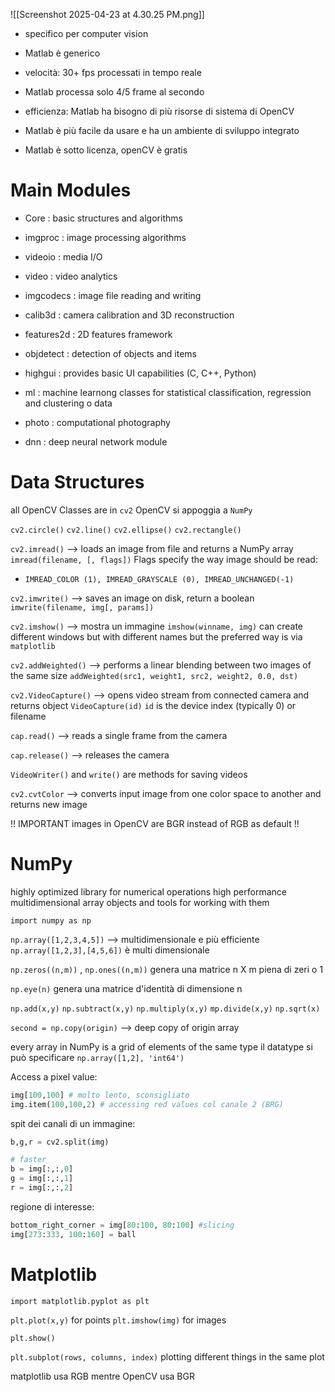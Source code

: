 ![[Screenshot 2025-04-23 at 4.30.25 PM.png]]

- specifico per computer vision
- Matlab è generico

- velocità: 30+ fps processati in tempo reale
- Matlab processa solo 4/5 frame al secondo

- efficienza: Matlab ha bisogno di più risorse di sistema di OpenCV

- Matlab è più facile da usare e ha un ambiente di sviluppo integrato

- Matlab è sotto licenza, openCV è gratis

# Main Modules

- Core : basic structures and algorithms
- imgproc : image processing algorithms
- videoio : media I/O
- video : video analytics
- imgcodecs : image file reading and writing
- calib3d : camera calibration and 3D reconstruction
- features2d : 2D features framework
- objdetect : detection of objects and items

- highgui : provides basic UI capabilities (C, C++, Python)
- ml : machine learnong classes for statistical classification, regression and clustering o data
- photo : computational photography
- dnn : deep neural network module

# Data Structures

all OpenCV Classes are in `cv2`
OpenCV si appoggia a `NumPy`

 `cv2.circle()`
 `cv2.line()`
 `cv2.ellipse()`
 `cv2.rectangle()`

`cv2.imread()` --> loads an image from file and returns a NumPy array 
`imread(filename, [, flags])`
Flags specify the way image should be read: 
- `IMREAD_COLOR (1), IMREAD_GRAYSCALE (0), IMREAD_UNCHANGED(-1)`

`cv2.imwrite()` --> saves an image on disk, return a boolean
`imwrite(filename, img[, params])`

`cv2.imshow()` --> mostra un immagine
`imshow(winname, img)`
can create different windows but with different names but the preferred way is via `matplotlib`

`cv2.addWeighted()` --> performs a linear blending between two images of the same size
`addWeighted(src1, weight1, src2, weight2, 0.0, dst)`

`cv2.VideoCapture()` --> opens video stream from connected camera and returns object
`VideoCapture(id)`
`id` is the device index (typically 0) or filename

`cap.read()` --> reads a single frame from the camera

`cap.release()` --> releases the camera

`VideoWriter()` and `write()` are methods for saving videos

`cv2.cvtColor` --> converts input image from one color space to another and returns new image

!! IMPORTANT images in OpenCV are BGR instead of RGB as default !!

# NumPy

highly optimized library for numerical operations
high performance multidimensional array objects and tools for working with them

`import numpy as np`

`np.array([1,2,3,4,5])` --> multidimensionale e più efficiente
`np.array([1,2,3],[4,5,6])` è multi dimensionale

`np.zeros((n,m))` , `np.ones((n,m))`
	genera una matrice n X m piena di zeri o 1

`np.eye(n)` genera una matrice d'identità di dimensione n

`np.add(x,y)`
`np.subtract(x,y)`
`np.multiply(x,y)`
`mp.divide(x,y)`
`np.sqrt(x)`

`second = np.copy(origin)` --> deep copy of origin array

every array in NumPy is a grid of elements of the same type
il datatype si può specificare
`np.array([1,2], 'int64')`

Access a pixel value:
```python
img[100,100] # molto lento, sconsigliato
img.item(100,100,2) # accessing red values col canale 2 (BRG)
```

spit dei canali di un immagine:

```python
b,g,r = cv2.split(img)

# faster
b = img[:,:,0]
g = img[:,:,1]
r = img[:,:,2]
```

regione di interesse:

```python
bottom_right_corner = img[80:100, 80:100] #slicing
img[273:333, 100:160] = ball 
```

# Matplotlib

`import matplotlib.pyplot as plt`

`plt.plot(x,y)` for points
`plt.imshow(img)` for images

`plt.show()`

`plt.subplot(rows, columns, index)` plotting different things in the same plot

matplotlib usa RGB mentre OpenCV usa BGR

